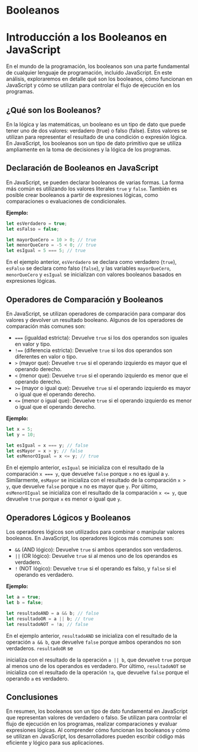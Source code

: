 # Booleanos

# Introducción a los Booleanos en JavaScript

En el mundo de la programación, los booleanos son una parte fundamental de cualquier lenguaje de programación, incluido JavaScript. En este análisis, exploraremos en detalle qué son los booleanos, cómo funcionan en JavaScript y cómo se utilizan para controlar el flujo de ejecución en los programas.

## ¿Qué son los Booleanos?

En la lógica y las matemáticas, un booleano es un tipo de dato que puede tener uno de dos valores: verdadero (true) o falso (false). Estos valores se utilizan para representar el resultado de una condición o expresión lógica. En JavaScript, los booleanos son un tipo de dato primitivo que se utiliza ampliamente en la toma de decisiones y la lógica de los programas.

## Declaración de Booleanos en JavaScript

En JavaScript, se pueden declarar booleanos de varias formas. La forma más común es utilizando los valores literales `true` y `false`. También es posible crear booleanos a partir de expresiones lógicas, como comparaciones o evaluaciones de condicionales.

**Ejemplo:**

```jsx
let esVerdadero = true;
let esFalso = false;

let mayorQueCero = 10 > 0; // true
let menorQueCero = -5 < 0; // true
let esIgual = 5 === 5; // true

```

En el ejemplo anterior, `esVerdadero` se declara como verdadero (`true`), `esFalso` se declara como falso (`false`), y las variables `mayorQueCero`, `menorQueCero` y `esIgual` se inicializan con valores booleanos basados en expresiones lógicas.

## Operadores de Comparación y Booleanos

En JavaScript, se utilizan operadores de comparación para comparar dos valores y devolver un resultado booleano. Algunos de los operadores de comparación más comunes son:

- `===` (igualdad estricta): Devuelve `true` si los dos operandos son iguales en valor y tipo.
- `!==` (diferencia estricta): Devuelve `true` si los dos operandos son diferentes en valor o tipo.
- `>` (mayor que): Devuelve `true` si el operando izquierdo es mayor que el operando derecho.
- `<` (menor que): Devuelve `true` si el operando izquierdo es menor que el operando derecho.
- `>=` (mayor o igual que): Devuelve `true` si el operando izquierdo es mayor o igual que el operando derecho.
- `<=` (menor o igual que): Devuelve `true` si el operando izquierdo es menor o igual que el operando derecho.

**Ejemplo:**

```jsx
let x = 5;
let y = 10;

let esIgual = x === y; // false
let esMayor = x > y; // false
let esMenorOIgual = x <= y; // true

```

En el ejemplo anterior, `esIgual` se inicializa con el resultado de la comparación `x === y`, que devuelve `false` porque `x` no es igual a `y`. Similarmente, `esMayor` se inicializa con el resultado de la comparación `x > y`, que devuelve `false` porque `x` no es mayor que `y`. Por último, `esMenorOIgual` se inicializa con el resultado de la comparación `x <= y`, que devuelve `true` porque `x` es menor o igual que `y`.

## Operadores Lógicos y Booleanos

Los operadores lógicos son utilizados para combinar o manipular valores booleanos. En JavaScript, los operadores lógicos más comunes son:

- `&&` (AND lógico): Devuelve `true` si ambos operandos son verdaderos.
- `||` (OR lógico): Devuelve `true` si al menos uno de los operandos es verdadero.
- `!` (NOT lógico): Devuelve `true` si el operando es falso, y `false` si el operando es verdadero.

**Ejemplo:**

```jsx
let a = true;
let b = false;

let resultadoAND = a && b; // false
let resultadoOR = a || b; // true
let resultadoNOT = !a; // false

```

En el ejemplo anterior, `resultadoAND` se inicializa con el resultado de la operación `a && b`, que devuelve `false` porque ambos operandos no son verdaderos. `resultadoOR` se

inicializa con el resultado de la operación `a || b`, que devuelve `true` porque al menos uno de los operandos es verdadero. Por último, `resultadoNOT` se inicializa con el resultado de la operación `!a`, que devuelve `false` porque el operando `a` es verdadero.

## Conclusiones

En resumen, los booleanos son un tipo de dato fundamental en JavaScript que representan valores de verdadero o falso. Se utilizan para controlar el flujo de ejecución en los programas, realizar comparaciones y evaluar expresiones lógicas. Al comprender cómo funcionan los booleanos y cómo se utilizan en JavaScript, los desarrolladores pueden escribir código más eficiente y lógico para sus aplicaciones.